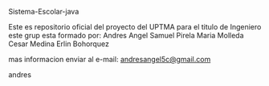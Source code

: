 Sistema-Escolar-java

Este es repositorio oficial del proyecto del UPTMA para el titulo de Ingeniero
este grup esta formado por:
Andres Angel 
Samuel Pirela
Maria Molleda
Cesar Medina
Erlin Bohorquez

mas informacion enviar al e-mail: andresangel5c@gmail.com
 
andres
